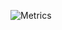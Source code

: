 ![Metrics](https://metrics.lecoq.io/lucascarlosj?template=classic&base.activity=0&base.community=0&base.repositories=0&base.metadata=0&languages=1&isocalendar=1&isocalendar.duration=half-year&languages.colors=github&languages.threshold=0%25&config.timezone=America%2FSao_Paulo&config.animated=true)
